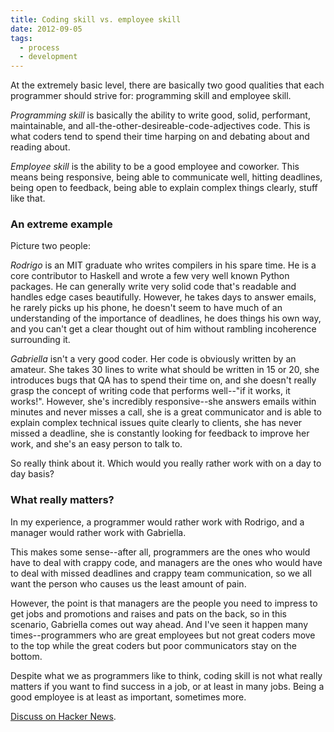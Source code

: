 ```yaml
---
title: Coding skill vs. employee skill
date: 2012-09-05
tags:
  - process
  - development
---
```


At the extremely basic level, there are basically two good qualities that each programmer should strive for: programming skill and employee skill.

_Programming skill_ is basically the ability to write good, solid, performant, maintainable, and all-the-other-desireable-code-adjectives code. This is what coders tend to spend their time harping on and debating about and reading about.

_Employee skill_ is the ability to be a good employee and coworker. This means being responsive, being able to communicate well, hitting deadlines, being open to feedback, being able to explain complex things clearly, stuff like that.

### An extreme example

Picture two people:

_Rodrigo_ is an MIT graduate who writes compilers in his spare time. He is a core contributor to Haskell and wrote a few very well known Python packages. He can generally write very solid code that's readable and handles edge cases beautifully. However, he takes days to answer emails, he rarely picks up his phone, he doesn't seem to have much of an understanding of the importance of deadlines, he does things his own way, and you can't get a clear thought out of him without rambling incoherence surrounding it.

_Gabriella_ isn't a very good coder. Her code is obviously written by an amateur. She takes 30 lines to write what should be written in 15 or 20, she introduces bugs that QA has to spend their time on, and she doesn't really grasp the concept of writing code that performs well--"if it works, it works!". However, she's incredibly responsive--she answers emails within minutes and never misses a call, she is a great communicator and is able to explain complex technical issues quite clearly to clients, she has never missed a deadline, she is constantly looking for feedback to improve her work, and she's an easy person to talk to.

So really think about it. Which would you really rather work with on a day to day basis?

### What really matters?

In my experience, a programmer would rather work with Rodrigo, and a manager would rather work with Gabriella.

This makes some sense--after all, programmers are the ones who would have to deal with crappy code, and managers are the ones who would have to deal with missed deadlines and crappy team communication, so we all want the person who causes us the least amount of pain.

However, the point is that managers are the people you need to impress to get jobs and promotions and raises and pats on the back, so in this scenario, Gabriella comes out way ahead. And I've seen it happen many times--programmers who are great employees but not great coders move to the top while the great coders but poor communicators stay on the bottom.

Despite what we as programmers like to think, coding skill is not what really matters if you want to find success in a job, or at least in many jobs. Being a good employee is at least as important, sometimes more.

[Discuss on Hacker News](http://news.ycombinator.com/item?id=4502272).

